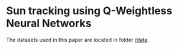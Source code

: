 # Sun tracking using Q-Weightless Neural Networks

The datasets used in this paper are located in  folder [/data](https://github.com/GlermS/esann-WQNN-2023/tree/main/data).